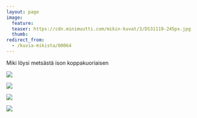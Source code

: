 ```yaml
---
layout: page
image:
  feature:
  teaser: https://cdn.minimuutti.com/mikin-kuvat/3/DS31119-245px.jpg
  thumb:
redirect_from:
  - /kuvia-mikista/00064
---
```


Miki löysi metsästä ison koppakuoriaisen

![](https://cdn.minimuutti.com/mikin-kuvat/3/DS31147-800px.jpg)

![](https://cdn.minimuutti.com/mikin-kuvat/3/DS31128-800px.jpg)

![](https://cdn.minimuutti.com/mikin-kuvat/3/DS31126-800px.jpg)

![](https://cdn.minimuutti.com/mikin-kuvat/3/DS31119-800px.jpg)
